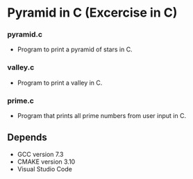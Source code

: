 # Pyramid in C (Excercise in C)
### pyramid.c
- Program to print a pyramid of stars in C.
### valley.c
- Program to print a valley in C.
### prime.c
- Program that prints all prime numbers from user input in C.
## Depends
- GCC version 7.3
- CMAKE version 3.10
- Visual Studio Code
